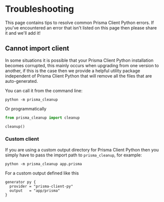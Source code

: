 # Troubleshooting

This page contains tips to resolve common Prisma Client Python errors. If you've encountered an error that isn't listed on this page then please share it and we'll add it!

## Cannot import client

In some situations it is possible that your Prisma Client Python installation becomes corrupted, this mainly occurs when upgrading from one version to another, if this is the case then we provide a helpful utility package independent of Prisma Client Python that will remove all the files that are auto-generated.

You can call it from the command line:

```
python -m prisma_cleanup
```

Or programmatically

```py
from prisma_cleanup import cleanup

cleanup()
```

### Custom client

If you are using a custom output directory for Prisma Client Python then you simply have to pass the import path to `prisma_cleanup`, for example:

```
python -m prisma_cleanup app.prisma
```

For a custom output defined like this

```prisma
generator py {
  provider = "prisma-client-py"
  output   = "app/prisma"
}
